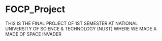 # FOCP_Project
THIS IS THE FINAL PROJECT OF 1ST SEMESTER AT NATIONAL UNIVERSITY OF SCIENCE &amp; TECHNOLOGY (NUST) WHERE WE MADE A MADE OF SPACE INVADER  

